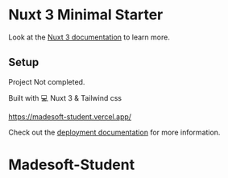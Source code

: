 # Nuxt 3 Minimal Starter

Look at the [Nuxt 3 documentation](https://nuxt.com/docs/getting-started/introduction) to learn more.

## Setup

Project Not completed.

Built with 
💻  Nuxt 3 & Tailwind css

https://madesoft-student.vercel.app/

Check out the [deployment documentation](https://nuxt.com/docs/getting-started/deployment) for more information.
# Madesoft-Student
